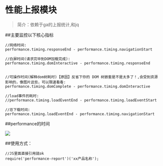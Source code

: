性能上报模块
=========

> 简介：依赖于ga的上报统计,和jq




##主要监控以下核心指标

	//网络时间:
	performance.timing.responseEnd - performance.timing.navigationStart

	//白屏时间(请求完毕到DOM加载完成):
	performance.timing.domInteractive - performance.timing.responseEnd


	//可操作时间(解释dom树耗时)【原因】反省下你的 DOM 树嵌套是不是太多了！,会受到资源影响的，像图片这些，可以限速看看:
	performance.timing.domComplete - performance.timing.domInteractive

	//load事件的耗时:
	//performance.timing.loadEventEnd - performance.timing.loadEventStart 

	//总下载时间:
	performance.timing.loadEventEnd - performance.timing.navigationStart  


##performance的时间


![](http://img.hb.aicdn.com/f843500aac6a5056fe7a66aee3e7242be3a8a664f5cb-eLPp0X)



##使用方式：
	
	//JS里面直接引用就ok
	require('performance-report')('xx产品名称');


